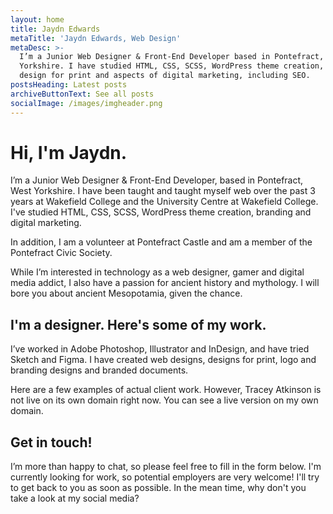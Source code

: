 ```yaml
---
layout: home
title: Jaydn Edwards
metaTitle: 'Jaydn Edwards, Web Design'
metaDesc: >-
  I’m a Junior Web Designer & Front-End Developer based in Pontefract, West
  Yorkshire. I have studied HTML, CSS, SCSS, WordPress theme creation, some
  design for print and aspects of digital marketing, including SEO.
postsHeading: Latest posts
archiveButtonText: See all posts
socialImage: /images/imgheader.png
---
```

# Hi, I'm Jaydn.

I’m a Junior Web Designer & Front-End Developer, based in Pontefract, West Yorkshire. I have been taught and taught myself web over the past 3 years at Wakefield College and the University Centre at Wakefield College. I've studied HTML, CSS, SCSS, WordPress theme creation, branding and digital marketing.

In addition, I am a volunteer at Pontefract Castle and am a member of the Pontefract Civic Society.

While I’m interested in technology as a web designer, gamer and digital media addict, I also have a passion for ancient history and mythology. I will bore you about ancient Mesopotamia, given the chance.



## I'm a designer. Here's some of my work.

I’ve worked in Adobe Photoshop, Illustrator and InDesign, and have tried Sketch and Figma. I have created web designs, designs for print, logo and branding designs and branded documents.

Here are a few examples of actual client work. However, Tracey Atkinson is not live on its own domain right now. You can see a live version on my own domain.



## Get in touch!

I’m more than happy to chat, so please feel free to fill in the form below. I'm currently looking for work, so potential employers are very welcome! I'll try to get back to you as soon as possible. In the mean time, why don't you take a look at my social media?
